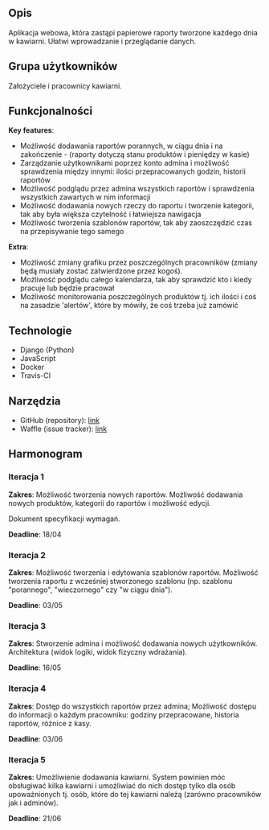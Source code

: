## Opis

Aplikacja webowa, która zastąpi papierowe raporty tworzone każdego dnia w kawiarni. Ułatwi wprowadzanie i przeglądanie danych.

## Grupa użytkowników

Założyciele i pracownicy kawiarni.

## Funkcjonalności

**Key features**:
* Możliwość dodawania raportów porannych, w ciągu dnia i na
zakończenie - (raporty dotyczą stanu produktów i pieniędzy w kasie)
* Zarządzanie użytkownikami poprzez konto admina i możliwość sprawdzenia
między innymi: ilości przepracowanych godzin, historii raportów
* Możliwość podglądu przez admina wszystkich raportów i sprawdzenia wszystkich
zawartych w nim informacji
* Możliwość dodawania nowych rzeczy do raportu i tworzenie kategorii, tak
aby była większa czytelność i łatwiejsza nawigacja
* Możliwość tworzenia szablonów raportów, tak aby zaoszczędzić czas
na przepisywanie tego samego

**Extra**:
* Możliwość zmiany grafiku przez poszczególnych pracowników (zmiany będą musiały
zostać zatwierdzone przez kogoś).
* Możliwość podglądu całego kalendarza, tak aby sprawdzić kto i kiedy pracuje
lub będzie pracował
* Możliwość monitorowania poszczególnych produktów tj. ich ilości i coś
na zasadzie 'alertów', które by mówiły, że coś trzeba już zamówić

## Technologie

* Django (Python)
* JavaScript
* Docker
* Travis-CI

## Narzędzia

* GitHub (repository): [link](https://github.com/VirrageS/io-kawiarnie)
* Waffle (issue tracker): [link](https://waffle.io/VirrageS/io-kawiarnie)

## Harmonogram

### Iteracja 1

**Zakres**: Możliwość tworzenia nowych raportów.  Możliwość dodawania nowych produktów, kategorii do raportów i możliwość edycji.

Dokument specyfikacji wymagań.

**Deadline**: 18/04

### Iteracja 2

**Zakres**: Możliwość tworzenia i edytowania szablonów raportów. Możliwość tworzenia raportu z wcześniej stworzonego szablonu (np. szablonu "porannego", "wieczornego" czy "w ciągu dnia").

**Deadline**: 03/05

### Iteracja 3

**Zakres**: Stworzenie admina i możliwość dodawania nowych użytkowników.
Architektura (widok logiki, widok fizyczny wdrażania).

**Deadline**: 16/05

### Iteracja 4

**Zakres**: Dostęp do wszystkich raportów przez admina; Możliwość dostępu
do informacji o każdym pracowniku: godziny przepracowane, historia raportów,
różnice z kasy.

**Deadline**: 03/06

### Iteracja 5

**Zakres**: Umożliwienie dodawania kawiarni. System powinien móc obsługiwać kilka kawiarni i umożliwiać do nich dostęp tylko dla osób upoważnionych tj. osób, które do tej kawiarni należą (zarówno pracowników jak i adminów).

**Deadline**: 21/06
